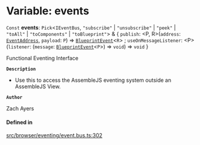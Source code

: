 # Variable: events

 `Const` **events**: `Pick`<`IEventBus`, ``"subscribe"`` \| ``"unsubscribe"`` \| ``"peek"`` \| ``"toAll"`` \| ``"toComponents"`` \| ``"toBlueprint"``\> & { `publish`: <P, R\>(`address`: [`EventAddress`](../types/EventAddress.md), `payload`: `P`) => [`BlueprintEvent`](../interfaces/BlueprintEvent.md)<`R`\> ; `useOnMessageListener`: <P\>(`listener`: (`message`: [`BlueprintEvent`](../interfaces/BlueprintEvent.md)<`P`\>) => `void`) => `void`  }

Functional Eventing Interface

**`Description`**

- Use this to access the AssembleJS eventing system outside an AssembleJS View.

**`Author`**

Zach Ayers

#### Defined in

[src/browser/eventing/event.bus.ts:302](https://github.com/zjayers/AssembleJS/blob/986668e/src/browser/eventing/event.bus.ts#L302)
